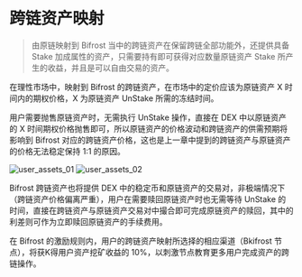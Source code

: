 # 跨链资产映射

> 由原链映射到 Bifrost 当中的跨链资产在保留跨链全部功能外，还提供具备 Stake 加成属性的资产，只需要持有即可获得对应数量原链资产 Stake 所产生的收益，并且是可以自由交易的资产。

在理性市场中，映射到 Bifrost 的跨链资产，在市场中的定价应该为原链资产 X 时间内的期权价格，X 为原链资产 UnStake 所需的冻结时间。

用户需要抛售原链资产时，无需执行 UnStake 操作，直接在 DEX 中以原链资产的 X 时间期权价格抛售即可，所以原链资产的价格波动和跨链资产的供需预期将影响到 Bifrost 对应的跨链资产价格，这也是上一章中提到的跨链资产与原链资产的价格无法稳定保持 1:1 的原因。

<img :src="$withBase('/zh/user_assets_01.png')" alt="user_assets_01">

<img :src="$withBase('/zh/user_assets_02.png')" alt="user_assets_02">

Bifrost 跨链资产也将提供 DEX 中的稳定币和原链资产的交易对，非极端情况下（跨链资产价格偏离严重），用户在需要赎回原链资产时也无需等待 UnStake 的时间，直接在跨链资产与原链资产交易对中撮合即可完成原链资产的赎回，其中的利差则可作为立即赎回原链资产的手续费用。

在 Bifrost 的激励规则内，用户的跨链资产映射所选择的相应渠道（Bkifrost 节点），将获K得用户资产挖矿收益的 10%，以刺激节点教育更多用户完成资产的跨链操作。